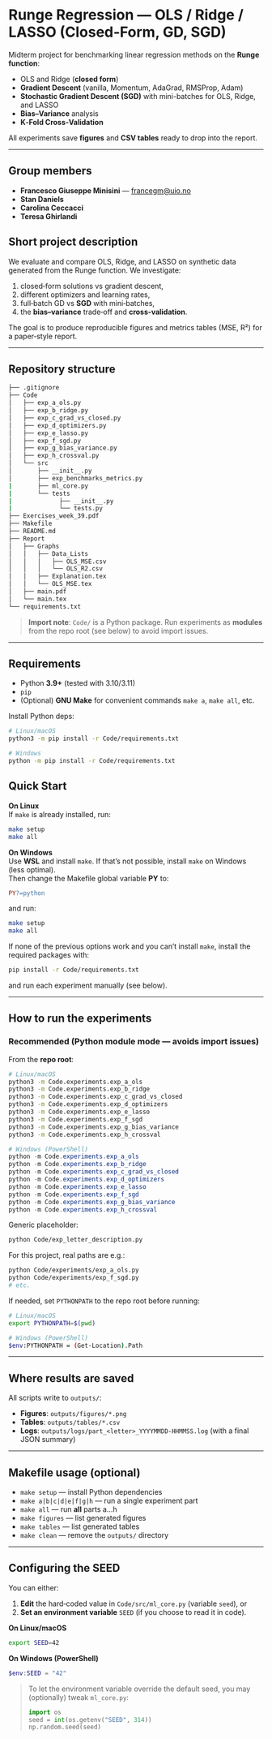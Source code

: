 # Runge Regression — OLS / Ridge / LASSO (Closed‑Form, GD, SGD)

Midterm project for benchmarking linear regression methods on the **Runge function**:
- OLS and Ridge (**closed form**)
- **Gradient Descent** (vanilla, Momentum, AdaGrad, RMSProp, Adam)
- **Stochastic Gradient Descent (SGD)** with mini-batches for OLS, Ridge, and LASSO
- **Bias–Variance** analysis
- **K‑Fold Cross‑Validation**

All experiments save **figures** and **CSV tables** ready to drop into the report.

---

## Group members
- **Francesco Giuseppe Minisini** — [francegm@uio.no](mailto:francegm@uio.no)
- **Stan Daniels**
- **Carolina Ceccacci**
- **Teresa Ghirlandi**

## Short project description
We evaluate and compare OLS, Ridge, and LASSO on synthetic data generated from the Runge function. We investigate:
1) closed‑form solutions vs gradient descent,
2) different optimizers and learning rates,
3) full‑batch GD vs **SGD** with mini‑batches,
4) the **bias–variance** trade‑off and **cross‑validation**.

The goal is to produce reproducible figures and metrics tables (MSE, R²) for a paper‑style report.

---

## Repository structure
```bash
├── .gitignore
├── Code 
│   ├── exp_a_ols.py
│   ├── exp_b_ridge.py
│   ├── exp_c_grad_vs_closed.py
│   ├── exp_d_optimizers.py
│   ├── exp_e_lasso.py
│   ├── exp_f_sgd.py
│   ├── exp_g_bias_variance.py
│   ├── exp_h_crossval.py
│   └── src
│       ├── __init__.py
│       ├── exp_benchmarks_metrics.py
|       ├── ml_core.py
|       └── tests
|             ├── __init__.py
|             └── tests.py
├── Exercises_week_39.pdf
├── Makefile
├── README.md
├── Report
│   ├── Graphs
│   │   ├── Data_Lists
│   │   │   ├── OLS_MSE.csv
│   │   │   └── OLS_R2.csv
│   │   ├── Explanation.tex
│   │   └── OLS_MSE.tex
│   ├── main.pdf
│   └── main.tex
└── requirements.txt

```

> **Import note**: `Code/` is a Python package. Run experiments as **modules** from the repo root (see below) to avoid import issues.

---

## Requirements

- Python **3.9+** (tested with 3.10/3.11)
- `pip`
- (Optional) **GNU Make** for convenient commands `make a`, `make all`, etc.

Install Python deps:
```bash
# Linux/macOS
python3 -m pip install -r Code/requirements.txt

# Windows
python -m pip install -r Code/requirements.txt
```

## Quick Start

**On Linux**  
If `make` is already installed, run:
```bash
make setup
make all
```

**On Windows**  
Use **WSL** and install `make`. If that’s not possible, install `make` on Windows (less optimal).  
Then change the Makefile global variable **PY** to:
```makefile
PY?=python
```
and run:
```bash
make setup
make all
```

If none of the previous options work and you can’t install `make`, install the required packages with:
```bash
pip install -r Code/requirements.txt
```
and run each experiment manually (see below).

---

## How to run the experiments

### Recommended (Python module mode — avoids import issues)
From the **repo root**:

```bash
# Linux/macOS
python3 -m Code.experiments.exp_a_ols
python3 -m Code.experiments.exp_b_ridge
python3 -m Code.experiments.exp_c_grad_vs_closed
python3 -m Code.experiments.exp_d_optimizers
python3 -m Code.experiments.exp_e_lasso
python3 -m Code.experiments.exp_f_sgd
python3 -m Code.experiments.exp_g_bias_variance
python3 -m Code.experiments.exp_h_crossval
```

```powershell
# Windows (PowerShell)
python -m Code.experiments.exp_a_ols
python -m Code.experiments.exp_b_ridge
python -m Code.experiments.exp_c_grad_vs_closed
python -m Code.experiments.exp_d_optimizers
python -m Code.experiments.exp_e_lasso
python -m Code.experiments.exp_f_sgd
python -m Code.experiments.exp_g_bias_variance
python -m Code.experiments.exp_h_crossval
```

Generic placeholder:
```bash
python Code/exp_letter_description.py
```
For this project, real paths are e.g.:
```bash
python Code/experiments/exp_a_ols.py
python Code/experiments/exp_f_sgd.py
# etc.
```
If needed, set `PYTHONPATH` to the repo root before running:
```bash
# Linux/macOS
export PYTHONPATH=$(pwd)

# Windows (PowerShell)
$env:PYTHONPATH = (Get-Location).Path
```

---

## Where results are saved

All scripts write to `outputs/`:
- **Figures**: `outputs/figures/*.png`
- **Tables**:  `outputs/tables/*.csv`
- **Logs**:    `outputs/logs/part_<letter>_YYYYMMDD-HHMMSS.log` (with a final JSON summary)

---

## Makefile usage (optional)

- `make setup` — install Python dependencies  
- `make a|b|c|d|e|f|g|h` — run a single experiment part  
- `make all` — run **all** parts a…h  
- `make figures` — list generated figures  
- `make tables` — list generated tables  
- `make clean` — remove the `outputs/` directory

---

## Configuring the SEED

You can either:
1. **Edit** the hard‑coded value in `Code/src/ml_core.py` (variable `seed`), or
2. **Set an environment variable** `SEED` (if you choose to read it in code).

**On Linux/macOS**
```bash
export SEED=42
```

**On Windows (PowerShell)**
```powershell
$env:SEED = "42"
```

> To let the environment variable override the default seed, you may (optionally) tweak `ml_core.py`:
> ```python
> import os
> seed = int(os.getenv("SEED", 314))
> np.random.seed(seed)
> ```

